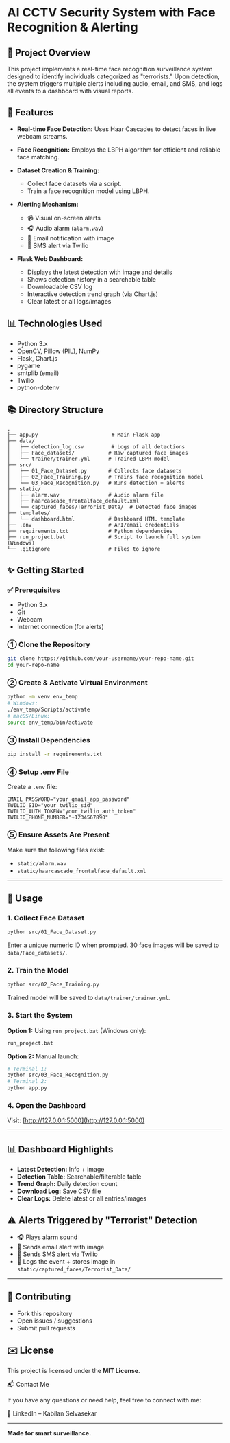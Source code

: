 # AI CCTV Security System with Face Recognition & Alerting

## 📅 Project Overview

This project implements a real-time face recognition surveillance system designed to identify individuals categorized as "terrorists." Upon detection, the system triggers multiple alerts including audio, email, and SMS, and logs all events to a dashboard with visual reports.

## 🔧 Features

* **Real-time Face Detection:** Uses Haar Cascades to detect faces in live webcam streams.
* **Face Recognition:** Employs the LBPH algorithm for efficient and reliable face matching.
* **Dataset Creation & Training:**

  * Collect face datasets via a script.
  * Train a face recognition model using LBPH.
* **Alerting Mechanism:**

  * 📹 Visual on-screen alerts
  * 🎧 Audio alarm (`alarm.wav`)
  * 📧 Email notification with image
  * 📲 SMS alert via Twilio
* **Flask Web Dashboard:**

  * Displays the latest detection with image and details
  * Shows detection history in a searchable table
  * Downloadable CSV log
  * Interactive detection trend graph (via Chart.js)
  * Clear latest or all logs/images

## 📊 Technologies Used

* Python 3.x
* OpenCV, Pillow (PIL), NumPy
* Flask, Chart.js
* pygame
* smtplib (email)
* Twilio
* python-dotenv

## 📚 Directory Structure

```
.
├── app.py                        # Main Flask app
├── data/
│   ├── detection_log.csv         # Logs of all detections
│   ├── Face_datasets/           # Raw captured face images
│   └── trainer/trainer.yml      # Trained LBPH model
├── src/
│   ├── 01_Face_Dataset.py       # Collects face datasets
│   ├── 02_Face_Training.py      # Trains face recognition model
│   └── 03_Face_Recognition.py   # Runs detection + alerts
├── static/
│   ├── alarm.wav                # Audio alarm file
│   ├── haarcascade_frontalface_default.xml
│   └── captured_faces/Terrorist_Data/  # Detected face images
├── templates/
│   └── dashboard.html           # Dashboard HTML template
├── .env                         # API/email credentials
├── requirements.txt             # Python dependencies
├── run_project.bat              # Script to launch full system (Windows)
└── .gitignore                   # Files to ignore
```

## ✨ Getting Started

### ✅ Prerequisites

* Python 3.x
* Git
* Webcam
* Internet connection (for alerts)

### ① Clone the Repository

```bash
git clone https://github.com/your-username/your-repo-name.git
cd your-repo-name
```

### ② Create & Activate Virtual Environment

```bash
python -m venv env_temp
# Windows:
./env_temp/Scripts/activate
# macOS/Linux:
source env_temp/bin/activate
```

### ③ Install Dependencies

```bash
pip install -r requirements.txt
```

### ④ Setup .env File

Create a `.env` file:

```env
EMAIL_PASSWORD="your_gmail_app_password"
TWILIO_SID="your_twilio_sid"
TWILIO_AUTH_TOKEN="your_twilio_auth_token"
TWILIO_PHONE_NUMBER="+1234567890"
```

### ⑤ Ensure Assets Are Present

Make sure the following files exist:

* `static/alarm.wav`
* `static/haarcascade_frontalface_default.xml`

---

## 🚀 Usage

### 1. Collect Face Dataset

```bash
python src/01_Face_Dataset.py
```

Enter a unique numeric ID when prompted. 30 face images will be saved to `data/Face_datasets/`.

### 2. Train the Model

```bash
python src/02_Face_Training.py
```

Trained model will be saved to `data/trainer/trainer.yml`.

### 3. Start the System

**Option 1:** Using `run_project.bat` (Windows only):

```bash
run_project.bat
```

**Option 2:** Manual launch:

```bash
# Terminal 1:
python src/03_Face_Recognition.py
# Terminal 2:
python app.py
```

### 4. Open the Dashboard

Visit: [http://127.0.0.1:5000](http://127.0.0.1:5000)

---

## 📊 Dashboard Highlights

* **Latest Detection:** Info + image
* **Detection Table:** Searchable/filterable table
* **Trend Graph:** Daily detection count
* **Download Log:** Save CSV file
* **Clear Logs:** Delete latest or all entries/images

## ⚠️ Alerts Triggered by "Terrorist" Detection

* 🎧 Plays alarm sound
* 📧 Sends email alert with image
* 📲 Sends SMS alert via Twilio
* 📅 Logs the event + stores image in `static/captured_faces/Terrorist_Data/`

---

## 📝 Contributing

* Fork this repository
* Open issues / suggestions
* Submit pull requests

## ✉️ License

This project is licensed under the **MIT License**.

📬 Contact Me

If you have any questions or need help, feel free to connect with me:

🔗 LinkedIn – Kabilan Selvasekar

---

**Made for smart surveillance.**
